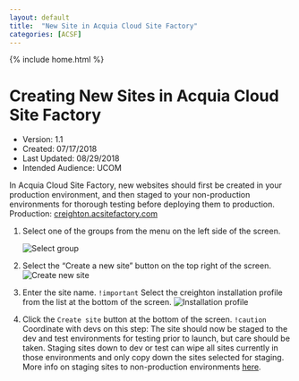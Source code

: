 ```yaml
---
layout: default
title:  "New Site in Acquia Cloud Site Factory"
categories: [ACSF]
---
```

{% include home.html %}
# Creating New Sites in Acquia Cloud Site Factory

* Version: 1.1
* Created: 07/17/2018
* Last Updated: 08/29/2018
* Intended Audience: UCOM

In Acquia Cloud Site Factory, new websites should first be created in your production environment, and then staged to your non-production environments for thorough testing before deploying them to production.
Production: [creighton.acsitefactory.com](https://www.creighton.acsitefactory.com)

1. Select one of the groups from the menu on the left side of the screen.

    ![Select group](images/select_group.png "Select Group Screenshot")

2. Select the “Create a new site” button on the top right of the screen.
    ![Create new site](images/create_new_site.png "Create New Site Screenshot")

3. Enter the site name. `!important` Select the creighton installation profile from the list at the bottom of the screen.
    ![Installation profile](images/installation_profile.png "Installation profile Screenshot")

4. Click the `Create site` button at the bottom of the screen. `!caution` Coordinate with devs on this step: The site should now be staged to the dev and test environments for testing prior to launch, but care should be taken. Staging sites down to dev or test can wipe all sites currently in those environments and only copy down the sites selected for staging. More info on staging sites to non-production environments [here](https://docs.acquia.com/site-factory/workflow/staging/).

